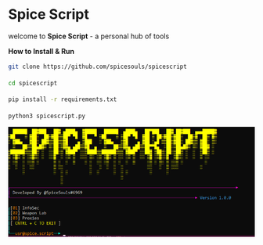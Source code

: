 # Spice Script

welcome to **Spice Script** - a personal hub of tools

**How to Install & Run**
```bash
git clone https://github.com/spicesouls/spicescript

cd spicescript

pip install -r requirements.txt

python3 spicescript.py
```
![Image of SpiceScript](spicescript.PNG)

